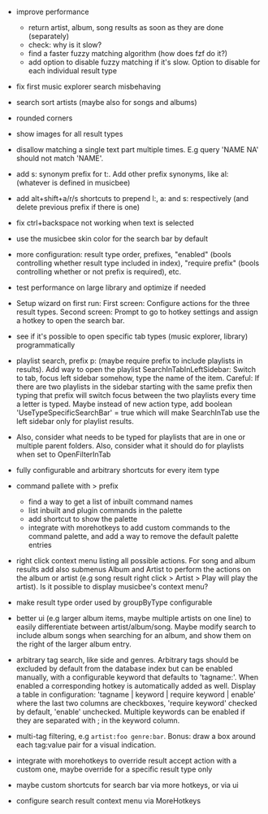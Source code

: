 
- improve performance 
	- return artist, album, song results as soon as they are done (separately)
	- check: why is it slow?
	- find a faster fuzzy matching algorithm (how does fzf do it?)
	- add option to disable fuzzy matching if it's slow. Option to disable for each individual result type
	
- fix first music explorer search misbehaving

- search sort artists (maybe also for songs and albums)

- rounded corners

- show images for all result types

- disallow matching a single text part multiple times. E.g query 'NAME NA' should not match 'NAME'.

- add s: synonym prefix for t:. Add other prefix synonyms, like al: (whatever is defined in musicbee)

- add alt+shift+a/r/s shortcuts to prepend l:, a: and s: respectively (and delete previous prefix if there is one)

- fix ctrl+backspace not working when text is selected

- use the musicbee skin color for the search bar by default

- more configuration: result type order, prefixes, "enabled" (bools controlling whether result type included in index), "require prefix" (bools controlling whether or not prefix is required), etc.

- test performance on large library and optimize if needed

- Setup wizard on first run: First screen: Configure actions for the three result types. Second screen: Prompt to go to hotkey settings and assign a hotkey to open the search bar.

- see if it's possible to open specific tab types (music explorer, library) programmatically

- playlist search, prefix p: (maybe require prefix to include playlists in results). Add way to open the playlist SearchInTabInLeftSidebar: Switch to tab, focus left sidebar somehow, type the name of the item. Careful: If there are two playlists in the sidebar starting with the same prefix then typing that prefix will switch focus between the two playlists every time a letter is typed. Maybe instead of new action type, add boolean 'UseTypeSpecificSearchBar' = true which will make SearchInTab use the left sidebar only for playlist results.
- Also, consider what needs to be typed for playlists that are in one or multiple parent folders. Also, consider what it should do for playlists when set to OpenFilterInTab

- fully configurable and arbitrary shortcuts for every item type

- command pallete with > prefix
  - find a way to get a list of inbuilt command names
  - list inbuilt and plugin commands in the palette
  - add shortcut to show the palette
  - integrate with morehotkeys to add custom commands to the command palette, and add a way to remove the default palette entries

- right click context menu listing all possible actions. For song and album results add also submenus Album and Artist to perform the actions on the album or artist (e.g song result right click > Artist > Play will play the artist). Is it possible to display musicbee's context menu?

- make result type order used by groupByType configurable

- better ui (e.g larger album items, maybe multiple artists on one line) to easily differentiate between artist/album/song. Maybe modify search to include album songs when searching for an album, and show them on the right of the larger album entry.

- arbitrary tag search, like side and genres. Arbitrary tags should be excluded by default from the database index but can be enabled manually, with a configurable keyword that defaults to 'tagname:'. When enabled a corresponding hotkey is automatically added as well. Display a table in configuration:
'tagname | keyword | require keyword | enable'
where the last two columns are checkboxes, 'require keyword' checked by default, 'enable' unchecked. Multiple keywords can be enabled if they are separated with ; in the keyword column.

- multi-tag filtering, e.g `artist:foo genre:bar`. Bonus: draw a box around each tag:value pair for a visual indication.

- integrate with morehotkeys to override result accept action with a custom one, maybe override for a specific result type only
- maybe custom shortcuts for search bar via more hotkeys, or via ui
- configure search result context menu via MoreHotkeys